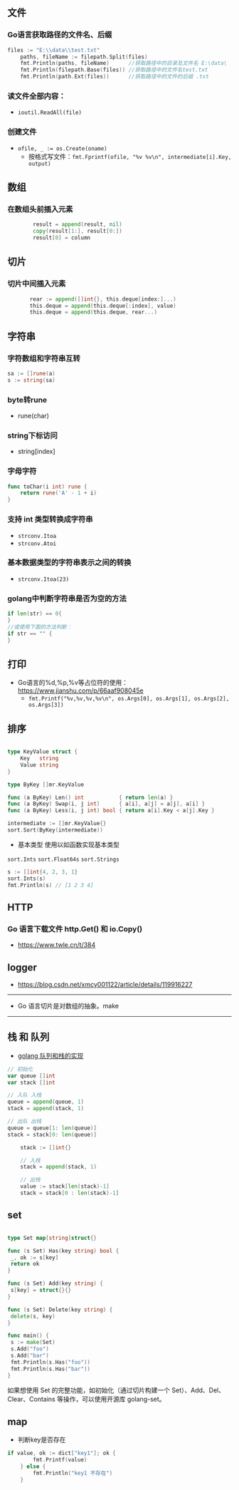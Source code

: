 ## 文件
### Go语言获取路径的文件名、后缀
```go
files := "E:\\data\\test.txt"
    paths, fileName := filepath.Split(files)
    fmt.Println(paths, fileName)      //获取路径中的目录及文件名 E:\data\  test.txt
    fmt.Println(filepath.Base(files)) //获取路径中的文件名test.txt
    fmt.Println(path.Ext(files))      //获取路径中的文件的后缀 .txt
```

### 读文件全部内容：
+ `ioutil.ReadAll(file)`

### 创建文件
+ `ofile, _ := os.Create(oname)`
    - 按格式写文件：`fmt.Fprintf(ofile, "%v %v\n", intermediate[i].Key, output)`

## 数组
### 在数组头前插入元素
```go
		result = append(result, nil)
		copy(result[1:], result[0:])
		result[0] = column
```

## 切片
### 切片中间插入元素
 ```go
 		rear := append([]int{}, this.deque[index:]...)
		this.deque = append(this.deque[:index], value)
		this.deque = append(this.deque, rear...)
 ```

## 字符串
### 字符数组和字符串互转
```go
sa := []rune(a) 
s := string(sa)
```   

### byte转rune
+ rune(char)

### string下标访问
+ string[index]

### 字母字符
```go
func toChar(i int) rune {
    return rune('A' - 1 + i)
}
```

### 支持 int 类型转换成字符串
+ `strconv.Itoa`
+ `strconv.Atoi`

### 基本数据类型的字符串表示之间的转换
+ `strconv.Itoa(23)`

### golang中判断字符串是否为空的方法
```go
if len(str) == 0{
}
//或使用下面的方法判断：
if str == "" {
}
```

## 打印
+ Go语言的%d,%p,%v等占位符的使用：<https://www.jianshu.com/p/66aaf908045e>
    - `fmt.Printf("%v,%v,%v,%v\n", os.Args[0], os.Args[1], os.Args[2], os.Args[3])`

## 排序
```go

type KeyValue struct {
	Key   string
	Value string
}

type ByKey []mr.KeyValue

func (a ByKey) Len() int           { return len(a) }
func (a ByKey) Swap(i, j int)      { a[i], a[j] = a[j], a[i] }
func (a ByKey) Less(i, j int) bool { return a[i].Key < a[j].Key }

intermediate := []mr.KeyValue{}
sort.Sort(ByKey(intermediate))

```

+ 基本类型
使用以如函数实现基本类型

`sort.Ints`
`sort.Float64s`
`sort.Strings`

```go
s := []int{4, 2, 3, 1}
sort.Ints(s)
fmt.Println(s) // [1 2 3 4]
```

## HTTP
### Go 语言下载文件 http.Get() 和 io.Copy()
+ <https://www.twle.cn/t/384>

## logger
+ <https://blog.csdn.net/xmcy001122/article/details/119916227>

---

+ Go 语言切片是对数组的抽象。make

---

## 栈 和 队列
+ [golang 队列和栈的实现](https://www.jianshu.com/p/43ef9a4c458b)

```go
// 初始化
var queue []int
var stack []int

// 入队 入栈
queue = append(queue, 1)
stack = append(stack, 1)

// 出队 出栈
queue = queue[1: len(queue)]
stack = stack[0: len(queue)]
```

```go
	stack := []int{}

	// 入栈
	stack = append(stack, 1)

	// 出栈
	value := stack[len(stack)-1]
	stack = stack[0 : len(stack)-1]

```

## set
```go

type Set map[string]struct{}

func (s Set) Has(key string) bool {
 _, ok := s[key]
 return ok
}

func (s Set) Add(key string) {
 s[key] = struct{}{}
}

func (s Set) Delete(key string) {
 delete(s, key)
}

func main() {
 s := make(Set)
 s.Add("foo")
 s.Add("bar")
 fmt.Println(s.Has("foo"))
 fmt.Println(s.Has("bar"))
}
```
如果想使用 Set 的完整功能，如初始化（通过切片构建一个 Set）、Add、Del、Clear、Contains 等操作，可以使用开源库 golang-set。

## map
+ 判断key是否存在

```go
if value, ok := dict["key1"]; ok {
        fmt.Printf(value)
    } else {
        fmt.Println("key1 不存在")
    }
```